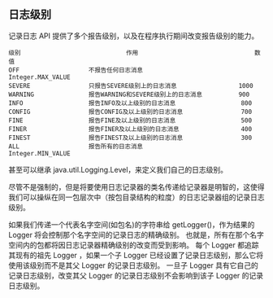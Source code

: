 ## 日志级别 ##

记录日志 API 提供了多个报告级别，以及在程序执行期间改变报告级别的能力。

    
    级别                             作用                                数值
    OFF                   不报告任何日志消息                          Integer.MAX_VALUE
    SEVERE                只报告SEVERE级别上的日志消息                 1000
    WARNING               报告WARNING和SEVERE级别上的日志消息          900
    INFO                  报告INFO及以上级别的日志消息                  800
    CONFIG                报告CONFIG及以上级别的日志消息                700
    FINE                  报告FINE及以上级别的日志消息                  500
    FINER                 报告FINER及以上级别的日志消息                 400
    FINEST                报告FINEST及以上级别的日志消息                300
    ALL                   报告所有的日志消息                           Integer.MIN_VALUE

甚至可以继承 java.util.Logging.Level，来定义我们自己的日志级别。

尽管不是强制的，但是将要使用日志记录器的类名传递给记录器是明智的，这使得我们可以操纵在同一包层次中（按包目录结构的粒度）的日志记录器组的记录日志级别。

如果我们传递一个代表名字空间(如包名)的字符串给 getLogger()，作为结果的 Logger 将会控制那个名字空间的记录日志的精确级别。
也就是，所有在那个名字空间内的包都将因日志记录器精确级别的改变而受到影响。
每个 Logger 都追踪其现有的祖先 Logger ，如果一个子 Logger 已经设置了记录日志级别，那么它将使用该级别而不是其父 Logger 的记录日志级别。
一旦子 Logger 具有它自己的记录日志级别，改变其父 Logger 的记录日志级别不会影响到该子 Logger 的记录日志级别。
